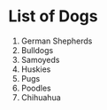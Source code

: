 # List of Dogs
<ol>
    <li>German Shepherds</li>
    <li>Bulldogs</li>
    <li>Samoyeds</li>
    <li>Huskies</li>
    <li>Pugs</li>
    <li>Poodles</li>
    <li>Chihuahua</li>
</ol>